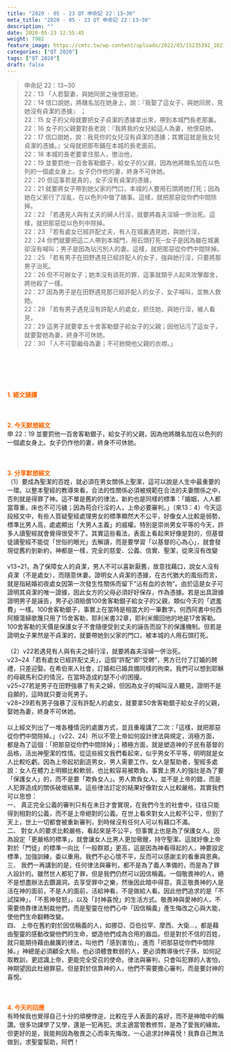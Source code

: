 ```yaml
---
title: "2020 - 05 - 23 QT 申命記 22：13~30"
meta_title: "2020 - 05 - 23 QT 申命記 22：13~30"
description: ""
date: 2020-05-23 12:55:45
weight: 7982
feature_image: https://cmtc.tw/wp-content/uploads/2022/03/15235392_10211799862337740_180693556567566654_o-1.webp
categories: ["QT 2020"]
tags: ["QT 2020"]
draft: false
---
```


<blockquote>申命記 22：13~30<br />
22：13 「人若娶妻，與她同房之後恨惡她，<br />
22：14 信口說她，將醜名加在她身上，說：『我娶了這女子，與她同房，見她沒有貞潔的憑據』 ；<br />
22：15 女子的父母就要把女子貞潔的憑據拿出來，帶到本城門長老那裏。<br />
22：16 女子的父親要對長老說：『我將我的女兒給這人為妻，他恨惡她，<br />
22：17 信口說她，說：我見你的女兒沒有貞潔的憑據；其實這就是我女兒貞潔的憑據。』父母就把那布鋪在本城的長老面前。<br />
22：18 本城的長老要拿住那人，懲治他，<br />
22：19 並要罰他一百舍客勒銀子，給女子的父親，因為他將醜名加在以色列的一個處女身上。女子仍作他的妻，終身不可休她。<br />
22：20 但這事若是真的，女子沒有貞潔的憑據，<br />
22：21 就要將女子帶到她父家的門口，本城的人要用石頭將她打死；因為她在父家行了淫亂，在以色列中做了醜事。這樣，就把那惡從你們中間除掉。<br />
22：22 「若遇見人與有丈夫的婦人行淫，就要將姦夫淫婦一併治死。這樣，就把那惡從以色列中除掉。<br />
22：23 「若有處女已經許配丈夫，有人在城裏遇見她，與她行淫，<br />
22：24 你們就要把這二人帶到本城門，用石頭打死─女子是因為雖在城裏卻沒有喊叫；男子是因為玷污別人的妻。這樣，就把那惡從你們中間除掉。<br />
22：25 「若有男子在田野遇見已經許配人的女子，強與她行淫，只要將那男子治死。<br />
22：26 但不可辦女子；她本沒有該死的罪，這事就類乎人起來攻擊鄰舍，將他殺了一樣。<br />
22：27 因為男子是在田野遇見那已經許配人的女子，女子喊叫，並無人救她。<br />
22：28 「若有男子遇見沒有許配人的處女，抓住她，與她行淫，被人看見，<br />
22：29 這男子就要拿五十舍客勒銀子給女子的父親；因他玷污了這女子，就要娶她為妻，終身不可休她。<br />
22：30 「人不可娶繼母為妻；不可掀開他父親的衣襟。」</blockquote><br />
&nbsp;<br />
<br />
&nbsp;<br />
<br />
<span style="color: #ff6600;"><strong>1. </strong><strong>經文誦讀</strong></span><br />
<br />
<span style="color: #ff6600;"><strong> </strong></span><br />
<br />
<span style="color: #ff6600;"><strong>2. 今天默想</strong><strong>經文<br />
</strong></span>申 22：19 並要罰他一百舍客勒銀子，給女子的父親，因為他將醜名加在以色列的一個處女身上。女子仍作他的妻，終身不可休她。<br />
<br />
&nbsp;<br />
<br />
<span style="color: #ff6600;"><strong>3. 分享默想經文<br />
</strong></span>（1）要成為聖潔的百姓，就必須在男女關係上聖潔，這可以說是人生中最重要的一環。以整本聖經的教導來看，合法的性關係必須被規範在合法的夫妻關係之中，否則就是得罪了神。這不單是舊約的律法，新約也是同樣的標準：「婚姻，人人都當尊重，床也不可污穢；因為苟合行淫的人，上帝必要審判。」（來13：4）今天這段經文中，有些人質疑聖經處理男女的標準顯然大不公平，好像女人比較是弱勢，標準比男人高，處處顯出「大男人主義」的威權。特別是崇尚男女平等的今天，許多人讀聖經就會覺得很受不了。其實這些看法，表面上看起來好像是對的，但基督徒讀聖經不能從「世俗的眼光」去解讀，而是要學習「以基督的心為心」，就會發現從舊約到新約，神都是一樣，完全的慈愛、公義、信實、聖潔，從來沒有改變<br />
<br />
v13~21，為了保障女人的貞潔，男人不可以喜新厭舊，故意找藉口，說女人沒有貞潔（不是處女），而隨意休妻。證明女人貞潔的憑據，在古代猶大的風俗而言，就是指結婚初夜處女因第一次發生性關係而留下“沾有血的衣物”。由於這是女子可證明其貞潔的唯一證據，因此女方的父母必須好好保存，作為憑據。若是出具證據證明男子是誣告，男子必須賠償100舍客勒銀子給女子的父親，類似今天的「遮羞費」一樣。100舍客勒銀子，事實上在當時是相當大的一筆數字。何西阿書中何西阿贖蕩婦歌篾只用了15舍客勒，耶利米書32章，耶利米贖回他的地是17舍客勒。100舍客勒的天價是保護女子不會隨便受到丈夫的誣告而設下的保護機制。但若是證明女子果然是不貞潔的，就要帶她到父家的門口，被本城的人用石頭打死。<br />
<br />
（2）v22若遇見有人與有夫之婦行淫，就要將姦夫淫婦一併治死。<br />
v23~24「若有處女已經許配丈夫」，這個“許配”即“受聘”，男方已付了訂婚的聘禮，只差迎娶。在希伯來人社會，訂婚和已婚具備同樣的拘束。我們可以想到耶穌的母親馬利亞的情況，在當時造成約瑟不小的困擾。<br />
v25~27若是男子在田野強暴了有夫之婦，但因為女子的喊叫沒人聽見，證明不是自願的，這時就只要治死男子。<br />
v28~29若有男子強暴了沒有許配人的處女，就要拿50舍客勒銀子給女子的父親，娶她為妻，終身不可休她。<br />
<br />
以上經文列出了一堆各種情況的處置方式，並且重複講了二次：「這樣，就把那惡從你們中間除掉。」（v22、24）所以不管上帝如何設計律法與規定，消極方面，都是為了這個：「把那惡從你們中間除掉」；積極方面，就是塑造神的子民有基督的品格，活出神聖潔的性情。從這些經文我們看起來，似乎男女不平等，明明就是女人比較吃虧。因為上帝起初創造男女，男人需要工作，女人是幫助者，聖經多處說：女人在體力上明顯比較軟弱，也比較容易被欺負。事實上男人的強壯是為了要「保護女人」的，而不是要「欺負女人」。男人欺負女人，並不是上帝的錯，而是人犯罪造成的關係破壞結果。這些律法訂定的結果好像對女人比較嚴格，其實我們可以思想：<br />
一、 真正完全公義的審判只有在未日才會實現，在我們今生的社會中，往往只能得到相對的公義，而不是上帝絕對的公義。在世上看來對女人比較不公平，但到了天上，世上一切都會被重新審判，到時候沒有任何人可以有藉口不滿。<br />
二、 對女人的要求比較嚴格，看起來是不公平，但事實上也是為了保護女人。因為設定「更嚴格的標準」，就會讓女人比男人更加儆醒，持守聖潔。這就好像上帝對於「門徒」的標準一向比「一般群眾」更高，這是因為神看得起的人，神要設定標準，加強訓練，委以重用。我們不必心懷不平，反而可以感謝主的看重與恩典。<br />
三、 我們一再講到的是，任何律法與審判，都不是為了義人準備的，而是為了罪人設計的。雖然世人都犯了罪，但是我們仍然可以因信稱義。一個敬畏神的人，絕不是想盡辦法去鑽漏洞，去享受罪中之樂，然後因此暗中得意。真正敬畏神的人是活在神的面前，不是人的面前，活給神看，不是做給人看。因此他們追求的是「不試探神」，「不惹神發怒」，以及「討神喜悅」的生活方式。敬畏神與愛神的人，不需要倚靠律法制裁他們，而是聖靈在他們心中「因信稱義」產生悔改之心與大能，使他們生命翻轉改變。<br />
四、 上帝在舊約對於因信稱義的人，如挪亞、亞伯拉罕、摩西、大衛…，都是藉由聖靈的感動改變他們的生命，塑造他們成為合用的器皿。但是對於不信的百姓，就只能期待藉由嚴厲的律法，叫他們「感到害怕」，進而「把那惡從你們中間除掉。」神總是必須顧全大局，也必須體會軟弱的人，更必須教導後代子孫，如何記取教訓，更認識上帝，更能完全受召的使命。律法與審判，只會叫犯罪的人害怕，神期望因此杜絕罪惡。但是對於信靠神的人，他們不需要擔心審判，而是要討神的喜悅。<br />
<br />
&nbsp;<br />
<br />
<span style="color: #ff6600;"><strong>4. 今天的回應<br />
</strong></span>有時候我也覺得自己十分的頑梗悖逆，比較在乎人表面的喜好，而不是神暗中的稱讚。很多功課學了又學，還是一犯再犯。求主適當管教修剪，是為了愛我的緣故。但更好的是，我能夠因為敬畏之心而率先悔改，一心追求討神喜悅！我靠自己無法做到，求聖靈幫助，阿們！<br />
<br />
&nbsp;
        